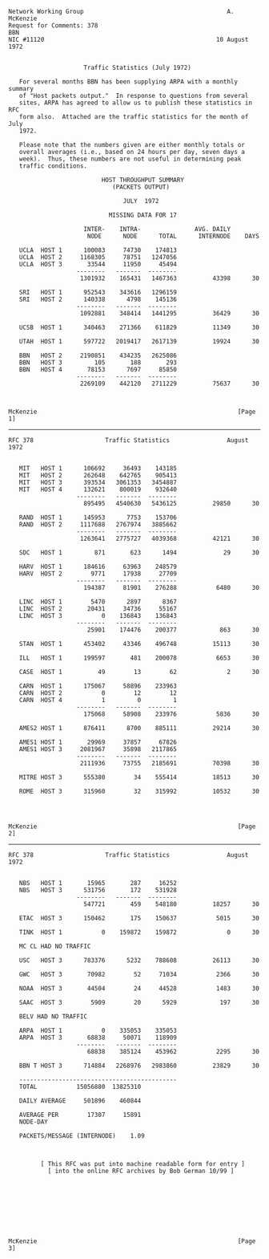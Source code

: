     Network Working Group                                        A. McKenzie
    Request for Comments: 378                                            BBN
    NIC #11120                                                10 August 1972


                         Traffic Statistics (July 1972)

       For several months BBN has been supplying ARPA with a monthly summary
       of "Host packets output."  In response to questions from several
       sites, ARPA has agreed to allow us to publish these statistics in RFC
       form also.  Attached are the traffic statistics for the month of July
       1972.

       Please note that the numbers given are either monthly totals or
       overall averages (i.e., based on 24 hours per day, seven days a
       week).  Thus, these numbers are not useful in determining peak
       traffic conditions.

                              HOST THROUGHPUT SUMMARY
                                 (PACKETS OUTPUT)

                                    JULY  1972

                                MISSING DATA FOR 17

                         INTER-    INTRA-               AVG. DAILY
                          NODE      NODE      TOTAL      INTERNODE    DAYS

       UCLA  HOST 1      100083     74730    174813
       UCLA  HOST 2     1168305     78751   1247056
       UCLA  HOST 3       33544     11950     45494
                       --------   -------  --------
                        1301932    165431   1467363          43398      30

       SRI   HOST 1      952543    343616   1296159
       SRI   HOST 2      140338      4798    145136
                       --------   -------  --------
                        1092881    348414   1441295          36429      30

       UCSB  HOST 1      340463    271366    611829          11349      30

       UTAH  HOST 1      597722   2019417   2617139          19924      30

       BBN   HOST 2     2190851    434235   2625086
       BBN   HOST 3         105       188       293
       BBN   HOST 4       78153      7697     85850
                       --------   -------  --------
                        2269109    442120   2711229          75637      30



    McKenzie                                                        [Page 1]

------------------------------------------------------------------------

``` newpage
RFC 378                    Traffic Statistics                August 1972


   MIT   HOST 1      106692     36493    143185
   MIT   HOST 2      262648    642765    905413
   MIT   HOST 3      393534   3061353   3454887
   MIT   HOST 4      132621    800019    932640
                   --------   -------  --------
                     895495   4540630   5436125          29850      30

   RAND  HOST 1      145953      7753    153706
   RAND  HOST 2     1117688   2767974   3885662
                   --------   -------  --------
                    1263641   2775727   4039368          42121      30

   SDC   HOST 1         871       623      1494             29      30

   HARV  HOST 1      184616     63963    248579
   HARV  HOST 2        9771     17938     27709
                   --------   -------  --------
                     194387     81901    276288           6480      30

   LINC  HOST 1        5470      2897      8367
   LINC  HOST 2       20431     34736     55167
   LINC  HOST 3           0    136843    136843
                   --------   -------  --------
                      25901    174476    200377            863      30

   STAN  HOST 1      453402     43346    496748          15113      30

   ILL   HOST 1      199597       481    200078           6653      30

   CASE  HOST 1          49        13        62              2      30

   CARN  HOST 1      175067     58896    233963
   CARN  HOST 2           0        12        12
   CARN  HOST 4           1         0         1
                   --------   -------  --------
                     175068     58908    233976           5836      30

   AMES2 HOST 1      876411      8700    885111          29214      30

   AMES1 HOST 1       29969     37857     67826
   AMES1 HOST 3     2081967     35898   2117865
                   --------   -------  --------
                    2111936     73755   2185691          70398      30

   MITRE HOST 3      555380        34    555414          18513      30

   ROME  HOST 3      315960        32    315992          10532      30




McKenzie                                                        [Page 2]
```

------------------------------------------------------------------------

``` newpage
RFC 378                    Traffic Statistics                August 1972


   NBS   HOST 1       15965       287     16252
   NBS   HOST 3      531756       172    531928
                   --------   -------  --------
                     547721       459    548180          18257      30

   ETAC  HOST 3      150462       175    150637           5015      30

   TINK  HOST 1           0    159872    159872              0      30

   MC CL HAD NO TRAFFIC

   USC   HOST 3      783376      5232    788608          26113      30

   GWC   HOST 3       70982        52     71034           2366      30

   NOAA  HOST 3       44504        24     44528           1483      30

   SAAC  HOST 3        5909        20      5929            197      30

   BELV HAD NO TRAFFIC

   ARPA  HOST 1           0    335053    335053
   ARPA  HOST 3       68838     50071    118909
                   --------   -------  --------
                      68838    385124    453962           2295      30

   BBN T HOST 3      714884   2268976   2983860          23829      30

   --------------------------------------------
   TOTAL           15056880  13825310

   DAILY AVERAGE     501896    460844

   AVERAGE PER        17307     15891
   NODE-DAY

   PACKETS/MESSAGE (INTERNODE)    1.09



         [ This RFC was put into machine readable form for entry ]
           [ into the online RFC archives by Bob German 10/99 ]









McKenzie                                                        [Page 3]
```
